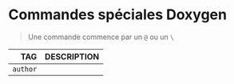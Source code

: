 # Commandes spéciales Doxygen

> Une commande commence par un `@` ou un `\`

|TAG|DESCRIPTION|
|--:|:--|
|`author`||
